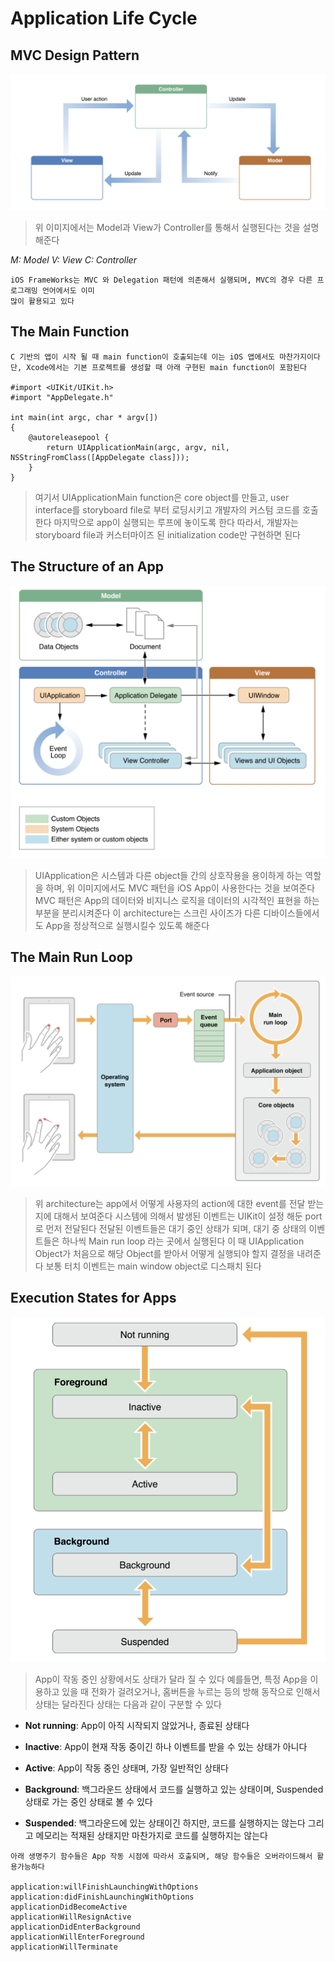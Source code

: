 # Application Life Cycle

## MVC Design Pattern

![](/Img/MVC.png "MVC")

> 위 이미지에서는 Model과 View가 Controller를 통해서 실행된다는 것을 설명해준다 

*M: Model*  *V: View* *C: Controller*

~~~
iOS FrameWorks는 MVC 와 Delegation 패턴에 의존해서 실행되며, MVC의 경우 다른 프로그래밍 언어에서도 이미 
많이 활용되고 있다
~~~

## The Main Function

~~~
C 기반의 앱이 시작 될 때 main function이 호출되는데 이는 iOS 앱에서도 마찬가지이다
단, Xcode에서는 기본 프로젝트를 생성할 때 아래 구현된 main function이 포함된다

#import <UIKit/UIKit.h>
#import "AppDelegate.h"
 
int main(int argc, char * argv[])
{
    @autoreleasepool {
        return UIApplicationMain(argc, argv, nil, NSStringFromClass([AppDelegate class]));
    }
}
~~~

> 여기서  UIApplicationMain function은 core object를 만들고, user interface를 
storyboard file로 부터 로딩시키고 개발자의 커스텀 코드를 호출한다 마지막으로 app이 실행되는 
루프에 놓이도록 한다 따라서, 개발자는 storyboard file과 커스터마이즈 된 initialization code만 구현하면 된다

## The Structure of an App

![](/Img/StructureOfApp.png "StructureOfApp")

> UIApplication은 시스템과 다른 object들 간의 상호작용을 용이하게 하는 역할을 하며, 위 이미지에서도 MVC 패턴을 iOS App이 사용한다는 것을 보여준다 MVC 패턴은 App의 데이터와 비지니스 로직을 데이터의 시각적인 표현을 하는 부분을 분리시켜준다 이 architecture는 스크린 사이즈가 다른 디바이스들에서도 App을 정상적으로 실행시킬수 있도록 해준다

## The Main Run Loop

![](/Img/MainRunLoop.png "MainRunLoop")

> 위 architecture는 app에서 어떻게 사용자의 action에 대한 event를 전달 받는지에 대해서 보여준다 시스템에 의해서 발생된 이벤트는 UIKit이 설정 해둔 port로 먼저 전달된다 전달된 이벤트들은 대기 중인 상태가 되며, 대기 중 상태의 이벤트들은 하나씩 Main run loop 라는 곳에서 실행된다 이 때 UIApplication Object가 처음으로 해당 Object를 받아서 어떻게 실행되야 할지 결정을 내려준다 보통 터치 이벤트는 main window object로 디스패치 된다

## Execution States for Apps

 ![](/Img/ExecutionState.png "ExecutionState")
 
 > App이 작동 중인 상황에서도 상태가 달라 질 수 있다 예를들면, 특정 App을 이용하고 있을 때 전화가 걸려오거나, 홈버튼을 누르는 등의 방해 동작으로 인해서 상태는 달라진다 상태는 다음과 같이 구분할 수 있다
 
 * **Not running**: App이 아직 시작되지 않았거나, 종료된 상태다
 
 * **Inactive**: App이 현재 작동 중이긴 하나 이벤트를 받을 수 있는 상태가 아니다 
 
 * **Active**: App이 작동 중인 상태며, 가장 일반적인 상태다

 * **Background**: 백그라운드 상태에서 코드를 실행하고 있는 상태이며, Suspended 상태로 가는 중인 상태로 볼 수 있다
 
 * **Suspended**: 백그라운드에 있는 상태이긴 하지만, 코드를 실행하지는 않는다 그리고 메모리는 적재된 상태지만 마찬가지로 코드를 실행하지는 않는다
 
 
~~~
아래 생명주기 함수들은 App 작동 시점에 따라서 호출되며, 해당 함수들은 오버라이드해서 활용가능하다

application:willFinishLaunchingWithOptions
application:didFinishLaunchingWithOptions
applicationDidBecomeActive
applicationWillResignActive
applicationDidEnterBackground
applicationWillEnterForeground
applicationWillTerminate

~~~